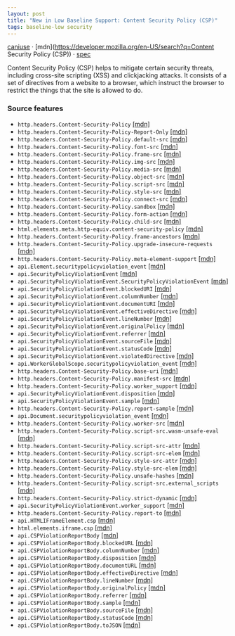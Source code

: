 ```yaml
---
layout: post
title: "New in Low Baseline Support: Content Security Policy (CSP)"
tags: baseline-low security
---
```


[caniuse](https://caniuse.com/?search=csp) · [mdn](https://developer.mozilla.org/en-US/search?q=Content Security Policy (CSP)) · [spec](https://w3c.github.io/webappsec-csp/)

Content Security Policy (CSP) helps to mitigate certain security threats, including cross-site scripting (XSS) and clickjacking attacks. It consists of a set of directives from a website to a browser, which instruct the browser to restrict the things that the site is allowed to do.

### Source features

- ``http.headers.Content-Security-Policy`` [[mdn]](https://developer.mozilla.org/en-US/search?q=http.headers.Content-Security-Policy)
- ``http.headers.Content-Security-Policy-Report-Only`` [[mdn]](https://developer.mozilla.org/en-US/search?q=http.headers.Content-Security-Policy-Report-Only)
- ``http.headers.Content-Security-Policy.default-src`` [[mdn]](https://developer.mozilla.org/en-US/search?q=http.headers.Content-Security-Policy.default-src)
- ``http.headers.Content-Security-Policy.font-src`` [[mdn]](https://developer.mozilla.org/en-US/search?q=http.headers.Content-Security-Policy.font-src)
- ``http.headers.Content-Security-Policy.frame-src`` [[mdn]](https://developer.mozilla.org/en-US/search?q=http.headers.Content-Security-Policy.frame-src)
- ``http.headers.Content-Security-Policy.img-src`` [[mdn]](https://developer.mozilla.org/en-US/search?q=http.headers.Content-Security-Policy.img-src)
- ``http.headers.Content-Security-Policy.media-src`` [[mdn]](https://developer.mozilla.org/en-US/search?q=http.headers.Content-Security-Policy.media-src)
- ``http.headers.Content-Security-Policy.object-src`` [[mdn]](https://developer.mozilla.org/en-US/search?q=http.headers.Content-Security-Policy.object-src)
- ``http.headers.Content-Security-Policy.script-src`` [[mdn]](https://developer.mozilla.org/en-US/search?q=http.headers.Content-Security-Policy.script-src)
- ``http.headers.Content-Security-Policy.style-src`` [[mdn]](https://developer.mozilla.org/en-US/search?q=http.headers.Content-Security-Policy.style-src)
- ``http.headers.Content-Security-Policy.connect-src`` [[mdn]](https://developer.mozilla.org/en-US/search?q=http.headers.Content-Security-Policy.connect-src)
- ``http.headers.Content-Security-Policy.sandbox`` [[mdn]](https://developer.mozilla.org/en-US/search?q=http.headers.Content-Security-Policy.sandbox)
- ``http.headers.Content-Security-Policy.form-action`` [[mdn]](https://developer.mozilla.org/en-US/search?q=http.headers.Content-Security-Policy.form-action)
- ``http.headers.Content-Security-Policy.child-src`` [[mdn]](https://developer.mozilla.org/en-US/search?q=http.headers.Content-Security-Policy.child-src)
- ``html.elements.meta.http-equiv.content-security-policy`` [[mdn]](https://developer.mozilla.org/en-US/search?q=html.elements.meta.http-equiv.content-security-policy)
- ``http.headers.Content-Security-Policy.frame-ancestors`` [[mdn]](https://developer.mozilla.org/en-US/search?q=http.headers.Content-Security-Policy.frame-ancestors)
- ``http.headers.Content-Security-Policy.upgrade-insecure-requests`` [[mdn]](https://developer.mozilla.org/en-US/search?q=http.headers.Content-Security-Policy.upgrade-insecure-requests)
- ``http.headers.Content-Security-Policy.meta-element-support`` [[mdn]](https://developer.mozilla.org/en-US/search?q=http.headers.Content-Security-Policy.meta-element-support)
- ``api.Element.securitypolicyviolation_event`` [[mdn]](https://developer.mozilla.org/en-US/search?q=api.Element.securitypolicyviolation_event)
- ``api.SecurityPolicyViolationEvent`` [[mdn]](https://developer.mozilla.org/en-US/search?q=api.SecurityPolicyViolationEvent)
- ``api.SecurityPolicyViolationEvent.SecurityPolicyViolationEvent`` [[mdn]](https://developer.mozilla.org/en-US/search?q=api.SecurityPolicyViolationEvent.SecurityPolicyViolationEvent)
- ``api.SecurityPolicyViolationEvent.blockedURI`` [[mdn]](https://developer.mozilla.org/en-US/search?q=api.SecurityPolicyViolationEvent.blockedURI)
- ``api.SecurityPolicyViolationEvent.columnNumber`` [[mdn]](https://developer.mozilla.org/en-US/search?q=api.SecurityPolicyViolationEvent.columnNumber)
- ``api.SecurityPolicyViolationEvent.documentURI`` [[mdn]](https://developer.mozilla.org/en-US/search?q=api.SecurityPolicyViolationEvent.documentURI)
- ``api.SecurityPolicyViolationEvent.effectiveDirective`` [[mdn]](https://developer.mozilla.org/en-US/search?q=api.SecurityPolicyViolationEvent.effectiveDirective)
- ``api.SecurityPolicyViolationEvent.lineNumber`` [[mdn]](https://developer.mozilla.org/en-US/search?q=api.SecurityPolicyViolationEvent.lineNumber)
- ``api.SecurityPolicyViolationEvent.originalPolicy`` [[mdn]](https://developer.mozilla.org/en-US/search?q=api.SecurityPolicyViolationEvent.originalPolicy)
- ``api.SecurityPolicyViolationEvent.referrer`` [[mdn]](https://developer.mozilla.org/en-US/search?q=api.SecurityPolicyViolationEvent.referrer)
- ``api.SecurityPolicyViolationEvent.sourceFile`` [[mdn]](https://developer.mozilla.org/en-US/search?q=api.SecurityPolicyViolationEvent.sourceFile)
- ``api.SecurityPolicyViolationEvent.statusCode`` [[mdn]](https://developer.mozilla.org/en-US/search?q=api.SecurityPolicyViolationEvent.statusCode)
- ``api.SecurityPolicyViolationEvent.violatedDirective`` [[mdn]](https://developer.mozilla.org/en-US/search?q=api.SecurityPolicyViolationEvent.violatedDirective)
- ``api.WorkerGlobalScope.securitypolicyviolation_event`` [[mdn]](https://developer.mozilla.org/en-US/search?q=api.WorkerGlobalScope.securitypolicyviolation_event)
- ``http.headers.Content-Security-Policy.base-uri`` [[mdn]](https://developer.mozilla.org/en-US/search?q=http.headers.Content-Security-Policy.base-uri)
- ``http.headers.Content-Security-Policy.manifest-src`` [[mdn]](https://developer.mozilla.org/en-US/search?q=http.headers.Content-Security-Policy.manifest-src)
- ``http.headers.Content-Security-Policy.worker_support`` [[mdn]](https://developer.mozilla.org/en-US/search?q=http.headers.Content-Security-Policy.worker_support)
- ``api.SecurityPolicyViolationEvent.disposition`` [[mdn]](https://developer.mozilla.org/en-US/search?q=api.SecurityPolicyViolationEvent.disposition)
- ``api.SecurityPolicyViolationEvent.sample`` [[mdn]](https://developer.mozilla.org/en-US/search?q=api.SecurityPolicyViolationEvent.sample)
- ``http.headers.Content-Security-Policy.report-sample`` [[mdn]](https://developer.mozilla.org/en-US/search?q=http.headers.Content-Security-Policy.report-sample)
- ``api.Document.securitypolicyviolation_event`` [[mdn]](https://developer.mozilla.org/en-US/search?q=api.Document.securitypolicyviolation_event)
- ``http.headers.Content-Security-Policy.worker-src`` [[mdn]](https://developer.mozilla.org/en-US/search?q=http.headers.Content-Security-Policy.worker-src)
- ``http.headers.Content-Security-Policy.script-src.wasm-unsafe-eval`` [[mdn]](https://developer.mozilla.org/en-US/search?q=http.headers.Content-Security-Policy.script-src.wasm-unsafe-eval)
- ``http.headers.Content-Security-Policy.script-src-attr`` [[mdn]](https://developer.mozilla.org/en-US/search?q=http.headers.Content-Security-Policy.script-src-attr)
- ``http.headers.Content-Security-Policy.script-src-elem`` [[mdn]](https://developer.mozilla.org/en-US/search?q=http.headers.Content-Security-Policy.script-src-elem)
- ``http.headers.Content-Security-Policy.style-src-attr`` [[mdn]](https://developer.mozilla.org/en-US/search?q=http.headers.Content-Security-Policy.style-src-attr)
- ``http.headers.Content-Security-Policy.style-src-elem`` [[mdn]](https://developer.mozilla.org/en-US/search?q=http.headers.Content-Security-Policy.style-src-elem)
- ``http.headers.Content-Security-Policy.unsafe-hashes`` [[mdn]](https://developer.mozilla.org/en-US/search?q=http.headers.Content-Security-Policy.unsafe-hashes)
- ``http.headers.Content-Security-Policy.script-src.external_scripts`` [[mdn]](https://developer.mozilla.org/en-US/search?q=http.headers.Content-Security-Policy.script-src.external_scripts)
- ``http.headers.Content-Security-Policy.strict-dynamic`` [[mdn]](https://developer.mozilla.org/en-US/search?q=http.headers.Content-Security-Policy.strict-dynamic)
- ``api.SecurityPolicyViolationEvent.worker_support`` [[mdn]](https://developer.mozilla.org/en-US/search?q=api.SecurityPolicyViolationEvent.worker_support)
- ``http.headers.Content-Security-Policy.report-to`` [[mdn]](https://developer.mozilla.org/en-US/search?q=http.headers.Content-Security-Policy.report-to)
- ``api.HTMLIFrameElement.csp`` [[mdn]](https://developer.mozilla.org/en-US/search?q=api.HTMLIFrameElement.csp)
- ``html.elements.iframe.csp`` [[mdn]](https://developer.mozilla.org/en-US/search?q=html.elements.iframe.csp)
- ``api.CSPViolationReportBody`` [[mdn]](https://developer.mozilla.org/en-US/search?q=api.CSPViolationReportBody)
- ``api.CSPViolationReportBody.blockedURL`` [[mdn]](https://developer.mozilla.org/en-US/search?q=api.CSPViolationReportBody.blockedURL)
- ``api.CSPViolationReportBody.columnNumber`` [[mdn]](https://developer.mozilla.org/en-US/search?q=api.CSPViolationReportBody.columnNumber)
- ``api.CSPViolationReportBody.disposition`` [[mdn]](https://developer.mozilla.org/en-US/search?q=api.CSPViolationReportBody.disposition)
- ``api.CSPViolationReportBody.documentURL`` [[mdn]](https://developer.mozilla.org/en-US/search?q=api.CSPViolationReportBody.documentURL)
- ``api.CSPViolationReportBody.effectiveDirective`` [[mdn]](https://developer.mozilla.org/en-US/search?q=api.CSPViolationReportBody.effectiveDirective)
- ``api.CSPViolationReportBody.lineNumber`` [[mdn]](https://developer.mozilla.org/en-US/search?q=api.CSPViolationReportBody.lineNumber)
- ``api.CSPViolationReportBody.originalPolicy`` [[mdn]](https://developer.mozilla.org/en-US/search?q=api.CSPViolationReportBody.originalPolicy)
- ``api.CSPViolationReportBody.referrer`` [[mdn]](https://developer.mozilla.org/en-US/search?q=api.CSPViolationReportBody.referrer)
- ``api.CSPViolationReportBody.sample`` [[mdn]](https://developer.mozilla.org/en-US/search?q=api.CSPViolationReportBody.sample)
- ``api.CSPViolationReportBody.sourceFile`` [[mdn]](https://developer.mozilla.org/en-US/search?q=api.CSPViolationReportBody.sourceFile)
- ``api.CSPViolationReportBody.statusCode`` [[mdn]](https://developer.mozilla.org/en-US/search?q=api.CSPViolationReportBody.statusCode)
- ``api.CSPViolationReportBody.toJSON`` [[mdn]](https://developer.mozilla.org/en-US/search?q=api.CSPViolationReportBody.toJSON)
